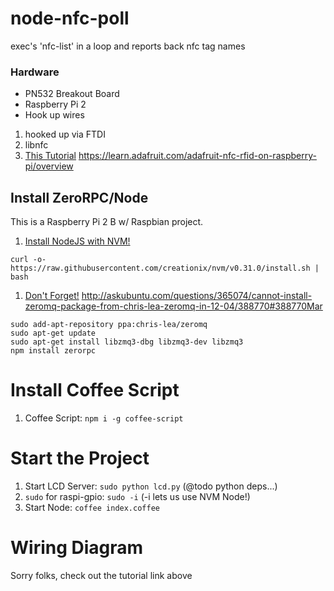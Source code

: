 # node-nfc-poll
exec's 'nfc-list' in a loop and reports back nfc tag names

### Hardware

 * PN532 Breakout Board
 * Raspberry Pi 2
 * Hook up wires


1. hooked up via FTDI
2. libnfc
3. [This Tutorial](https://learn.adafruit.com/adafruit-nfc-rfid-on-raspberry-pi/overview) https://learn.adafruit.com/adafruit-nfc-rfid-on-raspberry-pi/overview


## Install ZeroRPC/Node

This is a Raspberry Pi 2 B w/ Raspbian project.

1. [Install NodeJS with NVM!](https://github.com/creationix/nvm)

```
curl -o- https://raw.githubusercontent.com/creationix/nvm/v0.31.0/install.sh | bash
```

1. [Don't Forget!](http://askubuntu.com/questions/365074/cannot-install-zeromq-package-from-chris-lea-zeromq-in-12-04/388770#388770) http://askubuntu.com/questions/365074/cannot-install-zeromq-package-from-chris-lea-zeromq-in-12-04/388770#388770Mar

```
sudo add-apt-repository ppa:chris-lea/zeromq
sudo apt-get update
sudo apt-get install libzmq3-dbg libzmq3-dev libzmq3
npm install zerorpc
```

# Install Coffee Script

1. Coffee Script: `npm i -g coffee-script`


# Start the Project

1. Start LCD Server: `sudo python lcd.py` (@todo python deps...)
1. `sudo` for raspi-gpio: `sudo -i` (-i lets us use NVM Node!)
1. Start Node: `coffee index.coffee`

# Wiring Diagram

Sorry folks, check out the tutorial link above

